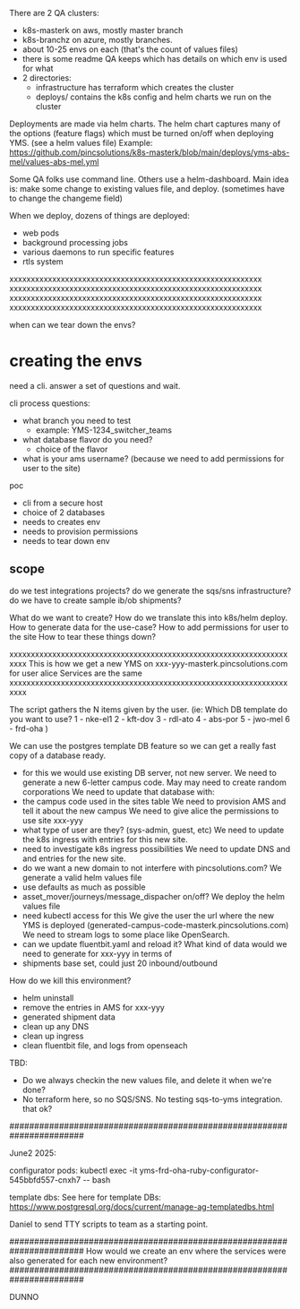 There are 2 QA clusters:
  - k8s-masterk on aws, mostly master branch
  - k8s-branchz on azure, mostly branches.
  - about 10-25 envs on each (that's the count of values files)
  - there is some readme QA keeps which has details on which env
    is used for what
  - 2 directories:
    - infrastructure has terraform which creates the cluster
    - deploys/ contains the k8s config and helm charts we
      run on the cluster

Deployments are made via helm charts.
The helm chart captures many of the options (feature flags)
  which must be turned on/off when deploying YMS.
(see a helm values file)
Example: https://github.com/pincsolutions/k8s-masterk/blob/main/deploys/yms-abs-mel/values-abs-mel.yml

Some QA folks use command line.
Others use a helm-dashboard.
Main idea is: make some change to existing values file, and deploy.
(sometimes have to change the changeme field)

When we deploy, dozens of things are deployed:
  - web pods
  - background processing jobs
  - various daemons to run specific features
  - rtls system

xxxxxxxxxxxxxxxxxxxxxxxxxxxxxxxxxxxxxxxxxxxxxxxxxxxxxxxxxxx
xxxxxxxxxxxxxxxxxxxxxxxxxxxxxxxxxxxxxxxxxxxxxxxxxxxxxxxxxxx
xxxxxxxxxxxxxxxxxxxxxxxxxxxxxxxxxxxxxxxxxxxxxxxxxxxxxxxxxxx
xxxxxxxxxxxxxxxxxxxxxxxxxxxxxxxxxxxxxxxxxxxxxxxxxxxxxxxxxxx


when can we tear down the envs?

# creating the envs
need a cli. answer a set of questions and wait.


cli process questions:
  - what branch you need to test
    - example: YMS-1234_switcher_teams
  - what database flavor do you need?
    - choice of the flavor
  - what is your ams username?
    (because we need to add permissions for user to the site)


poc
  - cli from a secure host
  - choice of 2 databases
  - needs to creates env
  - needs to provision permissions
  - needs to tear down env


## scope

do we test integrations projects?
do we generate the sqs/sns infrastructure?
do we have to create sample ib/ob shipments?


What do we want to create?
How do we translate this into k8s/helm deploy.
How to generate data for the use-case?
How to add permissions for user to the site
How to tear these things down?
  

xxxxxxxxxxxxxxxxxxxxxxxxxxxxxxxxxxxxxxxxxxxxxxxxxxxxxxxxxxxxxxxxxxxxx
This is how we get a new YMS on xxx-yyy-masterk.pincsolutions.com for
  user alice
Services are the same
xxxxxxxxxxxxxxxxxxxxxxxxxxxxxxxxxxxxxxxxxxxxxxxxxxxxxxxxxxxxxxxxxxxxx

The script gathers the N items given by the user.
(ie:
Which DB template do you want to use?
  1 - nke-el1
  2 - kft-dov
  3 - rdl-ato
  4 - abs-por
  5 - jwo-mel
  6 - frd-oha
)


We can use the postgres template DB feature so we can get a really fast copy of
a database ready.
  - for this we would use existing DB server, not new server.
We need to generate a new 6-letter campus code.
May may need to create random corporations
We need to update that database with:
  - the campus code used in the sites table
We need to provision AMS and tell it about the new campus
We need to give alice the permissions to use site xxx-yyy
  - what type of user are they? (sys-admin, guest, etc)
We need to update the k8s ingress with entries for this new site.
  - need to investigate k8s ingress possibilities
We need to update DNS and and entries for the new site.
  - do we want a new domain to not interfere with pincsolutions.com?
We generate a valid helm values file
  - use defaults as much as possible
  - asset_mover/journeys/message_dispacher on/off?
We deploy the helm values file
  - need kubectl access for this
We give the user the url where the new YMS is deployed
  (generated-campus-code-masterk.pincsolutions.com)
We need to stream logs to some place like OpenSearch.
  - can we update fluentbit.yaml and reload it?
What kind of data would we need to generate for xxx-yyy in terms of
  - shipments
    base set, could just 20 inbound/outbound

How do we kill this environment?
  - helm uninstall
  - remove the entries in AMS for xxx-yyy
  - generated shipment data
  - clean up any DNS
  - clean up ingress
  - clean fluentbit file, and logs from openseach



TBD:
  - Do we always checkin the new values file, and delete it when we're done?
  - No terraform here, so no SQS/SNS. No testing sqs-to-yms integration. that ok?

#######################################################################

June2 2025:

configurator pods:
  kubectl exec -it yms-frd-oha-ruby-configurator-545bbfd557-cnxh7 -- bash

template dbs:
See here for template DBs: https://www.postgresql.org/docs/current/manage-ag-templatedbs.html

Daniel to send TTY scripts to team as a starting point.


#######################################################################
How would we create an env where the services were also generated for each new
environment?
#######################################################################

DUNNO
